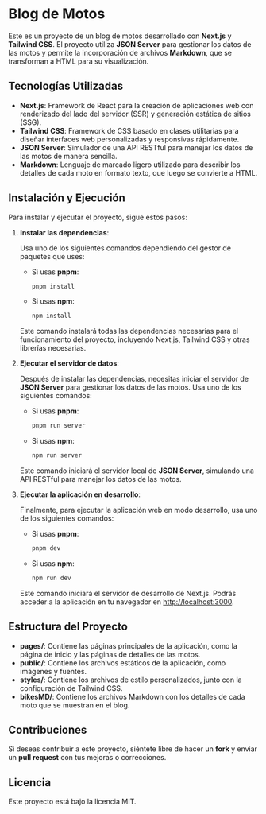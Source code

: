 # Blog de Motos

Este es un proyecto de un blog de motos desarrollado con **Next.js** y **Tailwind CSS**. El proyecto utiliza **JSON Server** para gestionar los datos de las motos y permite la incorporación de archivos **Markdown**, que se transforman a HTML para su visualización.

## Tecnologías Utilizadas

- **Next.js**: Framework de React para la creación de aplicaciones web con renderizado del lado del servidor (SSR) y generación estática de sitios (SSG).
- **Tailwind CSS**: Framework de CSS basado en clases utilitarias para diseñar interfaces web personalizadas y responsivas rápidamente.
- **JSON Server**: Simulador de una API RESTful para manejar los datos de las motos de manera sencilla.
- **Markdown**: Lenguaje de marcado ligero utilizado para describir los detalles de cada moto en formato texto, que luego se convierte a HTML.

## Instalación y Ejecución

Para instalar y ejecutar el proyecto, sigue estos pasos:

1. **Instalar las dependencias**:

   Usa uno de los siguientes comandos dependiendo del gestor de paquetes que uses:

   - Si usas **pnpm**:

     ```bash
     pnpm install
     ```

   - Si usas **npm**:
     ```bash
     npm install
     ```

   Este comando instalará todas las dependencias necesarias para el funcionamiento del proyecto, incluyendo Next.js, Tailwind CSS y otras librerías necesarias.

2. **Ejecutar el servidor de datos**:

   Después de instalar las dependencias, necesitas iniciar el servidor de **JSON Server** para gestionar los datos de las motos. Usa uno de los siguientes comandos:

   - Si usas **pnpm**:

     ```bash
     pnpm run server
     ```

   - Si usas **npm**:
     ```bash
     npm run server
     ```

   Este comando iniciará el servidor local de **JSON Server**, simulando una API RESTful para manejar los datos de las motos.

3. **Ejecutar la aplicación en desarrollo**:

   Finalmente, para ejecutar la aplicación web en modo desarrollo, usa uno de los siguientes comandos:

   - Si usas **pnpm**:

     ```bash
     pnpm dev
     ```

   - Si usas **npm**:
     ```bash
     npm run dev
     ```

   Este comando iniciará el servidor de desarrollo de Next.js. Podrás acceder a la aplicación en tu navegador en [http://localhost:3000](http://localhost:3000).

## Estructura del Proyecto

- **pages/**: Contiene las páginas principales de la aplicación, como la página de inicio y las páginas de detalles de las motos.
- **public/**: Contiene los archivos estáticos de la aplicación, como imágenes y fuentes.
- **styles/**: Contiene los archivos de estilo personalizados, junto con la configuración de Tailwind CSS.
- **bikesMD/**: Contiene los archivos Markdown con los detalles de cada moto que se muestran en el blog.

## Contribuciones

Si deseas contribuir a este proyecto, siéntete libre de hacer un **fork** y enviar un **pull request** con tus mejoras o correcciones.

## Licencia

Este proyecto está bajo la licencia MIT.
